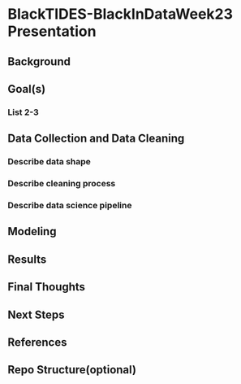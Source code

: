 # BlackTIDES-BlackInDataWeek23 Presentation

## Background

## Goal(s)
### List 2-3 

## Data Collection and Data Cleaning
### Describe data shape
### Describe cleaning process
### Describe data science pipeline 

## Modeling

## Results

## Final Thoughts

## Next Steps

## References

## Repo Structure(optional)


